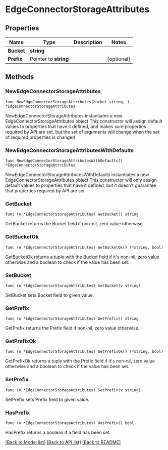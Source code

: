 # EdgeConnectorStorageAttributes

## Properties

Name | Type | Description | Notes
------------ | ------------- | ------------- | -------------
**Bucket** | **string** |  | 
**Prefix** | Pointer to **string** |  | [optional] 

## Methods

### NewEdgeConnectorStorageAttributes

`func NewEdgeConnectorStorageAttributes(bucket string, ) *EdgeConnectorStorageAttributes`

NewEdgeConnectorStorageAttributes instantiates a new EdgeConnectorStorageAttributes object
This constructor will assign default values to properties that have it defined,
and makes sure properties required by API are set, but the set of arguments
will change when the set of required properties is changed

### NewEdgeConnectorStorageAttributesWithDefaults

`func NewEdgeConnectorStorageAttributesWithDefaults() *EdgeConnectorStorageAttributes`

NewEdgeConnectorStorageAttributesWithDefaults instantiates a new EdgeConnectorStorageAttributes object
This constructor will only assign default values to properties that have it defined,
but it doesn't guarantee that properties required by API are set

### GetBucket

`func (o *EdgeConnectorStorageAttributes) GetBucket() string`

GetBucket returns the Bucket field if non-nil, zero value otherwise.

### GetBucketOk

`func (o *EdgeConnectorStorageAttributes) GetBucketOk() (*string, bool)`

GetBucketOk returns a tuple with the Bucket field if it's non-nil, zero value otherwise
and a boolean to check if the value has been set.

### SetBucket

`func (o *EdgeConnectorStorageAttributes) SetBucket(v string)`

SetBucket sets Bucket field to given value.


### GetPrefix

`func (o *EdgeConnectorStorageAttributes) GetPrefix() string`

GetPrefix returns the Prefix field if non-nil, zero value otherwise.

### GetPrefixOk

`func (o *EdgeConnectorStorageAttributes) GetPrefixOk() (*string, bool)`

GetPrefixOk returns a tuple with the Prefix field if it's non-nil, zero value otherwise
and a boolean to check if the value has been set.

### SetPrefix

`func (o *EdgeConnectorStorageAttributes) SetPrefix(v string)`

SetPrefix sets Prefix field to given value.

### HasPrefix

`func (o *EdgeConnectorStorageAttributes) HasPrefix() bool`

HasPrefix returns a boolean if a field has been set.


[[Back to Model list]](../README.md#documentation-for-models) [[Back to API list]](../README.md#documentation-for-api-endpoints) [[Back to README]](../README.md)


